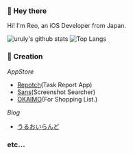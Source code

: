 ### 👋 Hey there

Hi! I'm Reo, an iOS Developer from Japan.

![uruly's github stats](https://github-readme-stats.vercel.app/api?username=uruly&count_private=true&show_icons=true)
![Top Langs](https://github-readme-stats.vercel.app/api/top-langs/?username=uruly)

### 📱 Creation

*AppStore*

- [Repotch](https://apps.apple.com/us/app/repotch/id1537512055)(Task Report App)
- [Sans](https://apps.apple.com/us/app/sans-screenshot-searcher/id1549792968)(Screenshot Searcher)
- [OKAIMO](https://apps.apple.com/us/app/okaimo/id1470819105)(For Shopping List.)


*Blog*

- [うるおいらんど](https://uruly.xyz/)

### etc...




<!--
**uruly/uruly** is a ✨ _special_ ✨ repository because its `README.md` (this file) appears on your GitHub profile.

Here are some ideas to get you started:

- 🔭 I’m currently working on ...
- 🌱 I’m currently learning ...
- 👯 I’m looking to collaborate on ...
- 🤔 I’m looking for help with ...
- 💬 Ask me about ...
- 📫 How to reach me: ...
- 😄 Pronouns: ...
- ⚡ Fun fact: ...
-->
